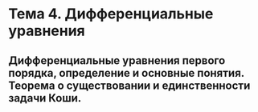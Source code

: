 # Тема 4. Дифференциальные уравнения

## Дифференциальные уравнения первого порядка, определение и основные понятия. Теорема о существовании и единственности задачи Коши.
